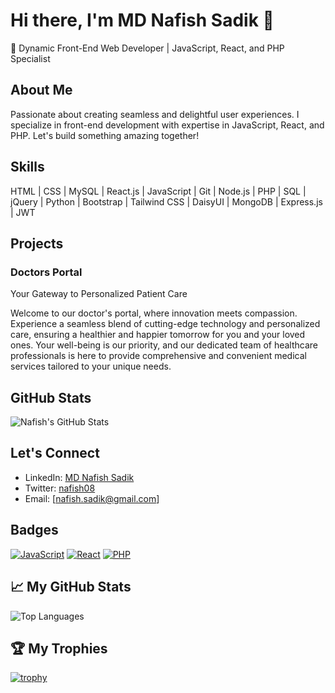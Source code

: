# Hi there, I'm MD Nafish Sadik 👋

🚀 Dynamic Front-End Web Developer | JavaScript, React, and PHP Specialist

## About Me

Passionate about creating seamless and delightful user experiences. I specialize in front-end development with expertise in JavaScript, React, and PHP. Let's build something amazing together!

## Skills

HTML | CSS | MySQL | React.js | JavaScript | Git | Node.js | PHP | SQL | jQuery | Python | Bootstrap | Tailwind CSS | DaisyUI | MongoDB | Express.js | JWT

## Projects

### Doctors Portal

Your Gateway to Personalized Patient Care

Welcome to our doctor's portal, where innovation meets compassion. Experience a seamless blend of cutting-edge technology and personalized care, ensuring a healthier and happier tomorrow for you and your loved ones. Your well-being is our priority, and our dedicated team of healthcare professionals is here to provide comprehensive and convenient medical services tailored to your unique needs.

## GitHub Stats

![Nafish's GitHub Stats](https://github-readme-stats.vercel.app/api?username=nafish08&show_icons=true&hide_title=true&count_private=true&hide=prs&theme=radical)

## Let's Connect

- LinkedIn: [MD Nafish Sadik](https://www.linkedin.com/in/md-nafish-sadik/)
- Twitter: [nafish08](https://twitter.com/nafish08)
- Email: [nafish.sadik@gmail.com]

## Badges

[![JavaScript](https://img.shields.io/badge/-JavaScript-F7DF1E?style=flat&logo=javascript&logoColor=black)](https://github.com/nafish08)
[![React](https://img.shields.io/badge/-React-61DAFB?style=flat&logo=react&logoColor=white)](https://github.com/nafish08)
[![PHP](https://img.shields.io/badge/-PHP-777BB4?style=flat&logo=php&logoColor=white)](https://github.com/nafish08)

## 📈 My GitHub Stats

![Top Languages](https://github-readme-stats.vercel.app/api/top-langs/?username=nafish08&layout=compact&theme=radical)

## 🏆 My Trophies

[![trophy](https://github-profile-trophy.vercel.app/?username=nafish08&theme=nord)](https://github.com/nafish08)

